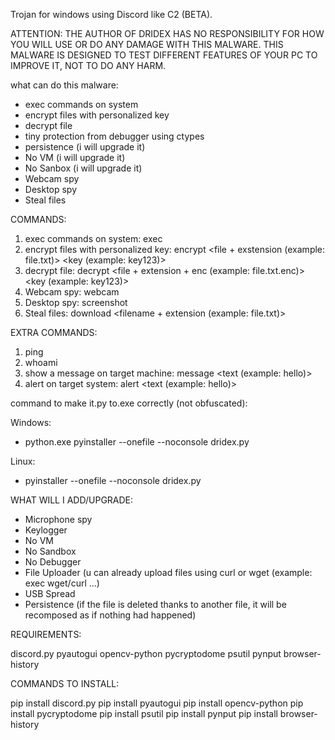 Trojan for windows using Discord like C2 (BETA).

ATTENTION: THE AUTHOR OF DRIDEX HAS NO RESPONSIBILITY FOR HOW YOU WILL USE OR DO ANY DAMAGE WITH THIS MALWARE. THIS MALWARE IS DESIGNED TO TEST DIFFERENT FEATURES OF YOUR PC TO IMPROVE IT, NOT TO DO ANY HARM.

what can do this malware:
- exec commands on system
- encrypt files with personalized key
- decrypt file
- tiny protection from debugger using ctypes
- persistence (i will upgrade it)
- No VM (i will upgrade it)
- No Sanbox (i will upgrade it)
- Webcam spy
- Desktop spy
- Steal files

COMMANDS:

1) exec commands on system: exec <command>
2) encrypt files with personalized key: encrypt <file + exstension (example: file.txt)> <key (example: key123)>
3) decrypt file: decrypt <file + extension + enc (example: file.txt.enc)> <key (example: key123)>
4) Webcam spy: webcam
5) Desktop spy: screenshot
6) Steal files: download <filename + extension (example: file.txt)>

EXTRA COMMANDS:
1) ping
2) whoami
3) show a message on target machine: message <text (example: hello)>
4) alert on target system: alert <text (example: hello)>

command to make it.py to.exe correctly (not obfuscated):

Windows:
- python.exe pyinstaller --onefile --noconsole dridex.py

Linux:
- pyinstaller --onefile --noconsole dridex.py

WHAT WILL I ADD/UPGRADE:

- Microphone spy
- Keylogger
- No VM
- No Sandbox
- No Debugger
- File Uploader (u can already upload files using curl or wget (example: exec wget/curl ...)
- USB Spread
- Persistence (if the file is deleted thanks to another file, it will be recomposed as if nothing had happened)

REQUIREMENTS:

discord.py
pyautogui
opencv-python
pycryptodome
psutil
pynput
browser-history

COMMANDS TO INSTALL:

pip install discord.py
pip install pyautogui
pip install opencv-python
pip install pycryptodome
pip install psutil
pip install pynput
pip install browser-history
